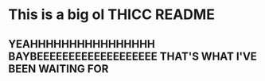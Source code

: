 # This is a big ol THICC README

## YEAHHHHHHHHHHHHHHHH BAYBEEEEEEEEEEEEEEEEEEE THAT'S WHAT I'VE BEEN WAITING FOR
